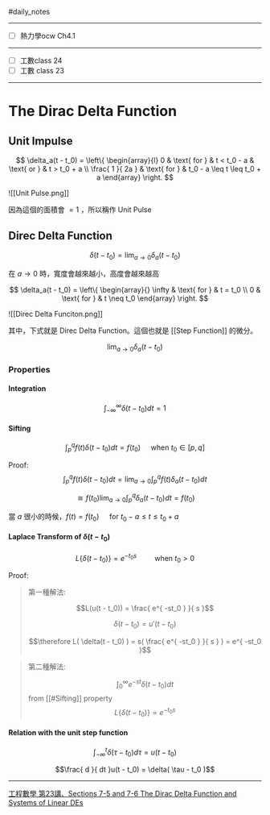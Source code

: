 #daily_notes 

---

- [ ] 熱力學ocw Ch4.1

---

- [ ] 工數class 24
- [ ] 工數 class 23

---

# The Dirac Delta Function

## Unit Impulse

$$
\delta_a(t - t_0) = 
\left\{
	\begin{array}{l}
		0 & \text{ for } & t < t_0 - a & \text{ or } & t > t_0 + a \\
		\frac{ 1 }{ 2a } & \text{ for } & t_0 - a \leq t \leq t_0 + a
	\end{array}
\right.
$$

![[Unit Pulse.png]]

因為這個的面積會 $=1$ ，所以稱作 Unit Pulse

## Direc Delta Function

$$\delta(t - t_0) = \lim_{ a \rightarrow 0 } \delta_a( t - t_0 )$$

在 $a \rightarrow 0$ 時，寬度會越來越小，高度會越來越高

$$
\delta_a(t - t_0) = 
\left\{
	\begin{array}{}
		\infty & \text{ for } & t = t_0 \\
		0 & \text{ for } & t \neq t_0
	\end{array}
\right.
$$

![[Direc Delta Funciton.png]]

其中，下式就是 Direc Delta Function。這個也就是 [[Step Function]] 的微分。

$$\lim_{ a \rightarrow 0 } \delta_a( t - t_0 )$$

### Properties

#### Integration

$$\int_{ -\infty }^{ \infty }\delta(t - t_0)dt = 1$$

#### Sifting

$$\int_p^q f(t)\delta(t - t_0)dt = f(t_0) \quad \text{ when } t_0 \in [p, q]$$

Proof:
$$\int_p^q f(t)\delta(t - t_0)dt = \lim_{ a \rightarrow 0 }\int_p^q f(t)\delta_a(t - t_0)dt$$

$$\cong f(t_0) \lim_{ a \rightarrow 0 }\int_p^q \delta_a(t - t_0)dt = f(t_0)$$

當 $a$ 很小的時候，$f(t) = f(t_0) \quad \text{ for } t_0 - a \leq t \leq t_0 + a$

#### Laplace Transform of $\delta(t - t_0)$

$$L\{ \delta(t - t_0) \} = e^{ -t_0s } \qquad \text{ when } t_0 > 0$$

Proof:

> 第一種解法:
> 
> $$L(u(t - t_0)) = \frac{ e^{ -st_0 } }{ s }$$
> 
> $$\delta(t - t_0) = u'(t - t_0)$$
> 
> $$\therefore L( \delta(t - t_0) ) = s( \frac{ e^{ -st_0 } }{ s } ) = e^{ -st_0 }$$

> 第二種解法:
> 
> $$\int_0^\infty e^{ -st }\delta (t - t_0)dt$$
> from [[#Sifting]] property
> $$L\{ \delta(t - t_0) \} = e^{ -t_0s }$$

#### Relation with the unit step function

$$\int_{ -\infty }^t \delta(\tau - t_0)d\tau = u(t - t_0)$$

$$\frac{ d }{ dt }u(t - t_0) = \delta( \tau - t_0 )$$

---

[工程數學 第23講、Sections 7-5 and 7-6 The Dirac Delta Function and Systems of Linear DEs](https://youtu.be/clnW8db1WaQ)